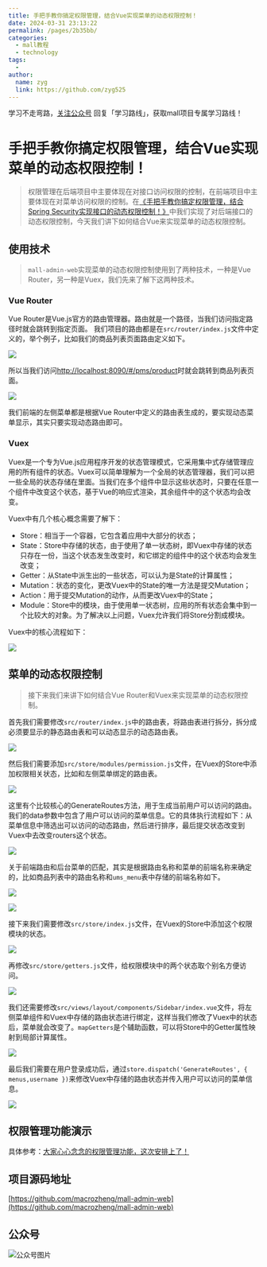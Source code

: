 ```yaml
---
title: 手把手教你搞定权限管理，结合Vue实现菜单的动态权限控制！
date: 2024-03-31 23:13:22
permalink: /pages/2b35bb/
categories:
  - mall教程
  - technology
tags:
  - 
author: 
  name: zyg
  link: https://github.com/zyg525
---
```

学习不走弯路，[关注公众号](#公众号) 回复「学习路线」，获取mall项目专属学习路线！

# 手把手教你搞定权限管理，结合Vue实现菜单的动态权限控制！

> 权限管理在后端项目中主要体现在对接口访问权限的控制，在前端项目中主要体现在对菜单访问权限的控制。在[《手把手教你搞定权限管理，结合Spring Security实现接口的动态权限控制！》](https://mp.weixin.qq.com/s/nvKKNSJuIrGuHeJkUeO7rw)中我们实现了对后端接口的动态权限控制，今天我们讲下如何结合Vue来实现菜单的动态权限控制。

## 使用技术

> `mall-admin-web`实现菜单的动态权限控制使用到了两种技术，一种是Vue Router，另一种是Vuex，我们先来了解下这两种技术。

### Vue Router

Vue Router是Vue.js官方的路由管理器。路由就是一个路径，当我们访问指定路径时就会跳转到指定页面。
我们项目的路由都是在`src/router/index.js`文件中定义的，举个例子，比如我们的商品列表页面路由定义如下。

![](/img/mall/mall_permission_front_01.png)

所以当我们访问[http://localhost:8090/#/pms/product](http://localhost:8090/#/pms/product)时就会跳转到商品列表页面。

![](/img/mall/mall_permission_front_02.png)

我们前端的左侧菜单都是根据Vue Router中定义的路由表生成的，要实现动态菜单显示，其实只要实现动态路由即可。

### Vuex

Vuex是一个专为Vue.js应用程序开发的状态管理模式，它采用集中式存储管理应用的所有组件的状态。Vuex可以简单理解为一个全局的状态管理器，我们可以把一些全局的状态存储在里面。当我们在多个组件中显示这些状态时，只要在任意一个组件中改变这个状态，基于Vue的响应式渲染，其余组件中的这个状态均会改变。

Vuex中有几个核心概念需要了解下：

- Store：相当于一个容器，它包含着应用中大部分的状态；
- State：Store中存储的状态，由于使用了单一状态树，即Vuex中存储的状态只存在一份，当这个状态发生改变时，和它绑定的组件中的这个状态均会发生改变；
- Getter：从State中派生出的一些状态，可以认为是State的计算属性；
- Mutation：状态的变化，更改Vuex中的State的唯一方法是提交Mutation；
- Action：用于提交Mutation的动作，从而更改Vuex中的State；
- Module：Store中的模块，由于使用单一状态树，应用的所有状态会集中到一个比较大的对象。为了解决以上问题，Vuex允许我们将Store分割成模块。

Vuex中的核心流程如下：

![](/img/mall/mall_permission_front_03.png)

## 菜单的动态权限控制

> 接下来我们来讲下如何结合Vue Router和Vuex来实现菜单的动态权限控制。

首先我们需要修改`src/router/index.js`中的路由表，将路由表进行拆分，拆分成必须要显示的静态路由表和可以动态显示的动态路由表。

![](/img/mall/mall_permission_front_04.png)

然后我们需要添加`src/store/modules/permission.js`文件，在Vuex的Store中添加权限相关状态，比如和左侧菜单绑定的路由表。

![](/img/mall/mall_permission_front_05.png)

这里有个比较核心的GenerateRoutes方法，用于生成当前用户可以访问的路由。我们的data参数中包含了用户可以访问的菜单信息。它的具体执行流程如下：从菜单信息中筛选出可以访问的动态路由，然后进行排序，最后提交状态改变到Vuex中去改变routers这个状态。

![](/img/mall/mall_permission_front_06.png)

关于前端路由和后台菜单的匹配，其实是根据路由名称和菜单的前端名称来确定的，比如商品列表中的路由名称和`ums_menu`表中存储的前端名称如下。

![](/img/mall/mall_permission_front_07.png)

![](/img/mall/mall_permission_front_08.png)

接下来我们需要修改`src/store/index.js`文件，在Vuex的Store中添加这个权限模块的状态。

![](/img/mall/mall_permission_front_09.png)

再修改`src/store/getters.js`文件，给权限模块中的两个状态取个别名方便访问。

![](/img/mall/mall_permission_front_10.png)

我们还需要修改`src/views/layout/components/Sidebar/index.vue`文件，将左侧菜单组件和Vuex中存储的路由状态进行绑定，这样当我们修改了Vuex中的状态后，菜单就会改变了。`mapGetters`是个辅助函数，可以将Store中的Getter属性映射到局部计算属性。

![](/img/mall/mall_permission_front_11.png)

最后我们需要在用户登录成功后，通过`store.dispatch('GenerateRoutes', { menus,username })`来修改Vuex中存储的路由状态并传入用户可以访问的菜单信息。

![](/img/mall/mall_permission_front_12.png)

## 权限管理功能演示

具体参考：[大家心心念念的权限管理功能，这次安排上了！](https://mp.weixin.qq.com/s/3TNrPNmxHpFTcAhfjnuP0g)

## 项目源码地址

[https://github.com/macrozheng/mall-admin-web](https://github.com/macrozheng/mall-admin-web)

## 公众号

![公众号图片](http://macro-oss.oss-cn-shenzhen.aliyuncs.com/mall/banner/qrcode_for_macrozheng_258.jpg)



